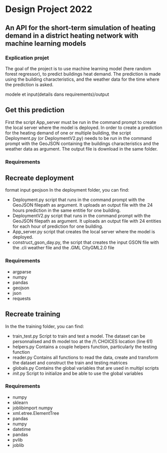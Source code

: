 # Design Project 2022
## An API for the short-term simulation of heating demand in a district heating network with machine learning models

### Explication projet 
The goal of the project is to use machine learning model (here random forest regressor), to predict buildings heat demand. The prediction is made using the building characteristics, and the weather data for the time where the prediction is asked.


modele et input(details dans requirements)/output 

## Get this prediction 
First the script App_server must be run in the command prompt to create the local server where the model is deployed.
In order to create a prediction for the heating demand of one or multiple building, the script Deployment.py (or DeploymentV2.py) needs to be run in the command prompt with the GeoJSON containing the buildings characteristics and the weather data as argument. The output file is download in the same folder.

### Requirements 

## Recreate deployment
format input geojson 
In the deployment folder, you can find:
- Deployment.py script that runs in the command prompt with the GeoJSON filepath as argument. It uploads an output file with the 24 hours prediction in the same entitie for one building.
- DeploymentV2.py script that runs in the command prompt with the GeoJSON filepath as argument. It uploads an output file with 24 entities for each hour of prediction for one building.
- App_server.py script that creates the local server where the model is deployed.
- construct_gson_day.py, the script that creates the input GSON file with the .cli weather file and the .GML CityGML2.0 file
### Requirements
- argparse
- numpy
- pandas
- geojson
- json
- requests

## Recreate training 
In the the training folder, you can find: 
- train_test.py Script to train and test a model. The dataset can be personnalised and th model too at the /!\ CHOICES location (line 61)
- helpers.py Contains a couple helpers function, particularly the testing function
- reader.py Contains all functions to read the data, create and transform the dataset and construct the train and testing matrices
- globals.py Contains the global variables that are used in multipl scripts
- _init_.py Script to initialize and be able to use the global variables

### Requirements
- numpy
- sklearn
- joblibimport numpy 
- xml.etree.ElementTree
- pandas
- numpy
- datetime 
- pandas
- pvlib
- joblib
